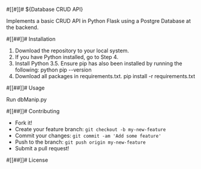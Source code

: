 #[[#]]# ${Database CRUD API}

Implements a basic CRUD API in Python Flask using a Postgre Database at the backend.

#[[##]]# Installation

1) Download the repository to your local system.
2) If you have Python installed, go to Step 4.
3) Install Python 3.5. Ensure pip has also been installed by running the following:
    python 
    pip --version
4) Download all packages in requirements.txt.
    pip install -r requirements.txt

#[[##]]# Usage

Run dbManip.py


#[[##]]# Contributing

  * Fork it! 
  * Create your feature branch: `git checkout -b my-new-feature` 
  * Commit your changes: `git commit -am 'Add some feature'` 
  * Push to the branch: `git push origin my-new-feature`
  * Submit a pull request!

#[[##]]# License

